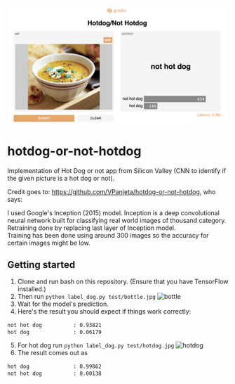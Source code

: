 ![alt text](https://github.com/gradio-app/hotdog-or-not-hotdog/blob/master/gradio-screenshot.png?raw=true)


# hotdog-or-not-hotdog
Implementation of Hot Dog or not app from Silicon Valley (CNN to identify if the given picture is a hot dog or not). 

Credit goes to: https://github.com/VPanjeta/hotdog-or-not-hotdog, who says:

I used Google's Inception (2015) model. Inception is a deep convolutional neural network built for classifying real world images of thousand category. <br/>
Retraining done by replacing last layer of Inception model. <br/>
Training has been done using around 300 images so the accuracy for certain images might be low. <br/>

## Getting started
1. Clone and run bash on this repository. (Ensure that you have TensorFlow installed.)
2. Then run `python label_dog.py test/bottle.jpg`
![bottle](test/bottle.jpg)
3. Wait for the model's prediction.
4. Here's the result you should expect if things work correctly:
```
not hot dog          : 0.93821
hot dog              : 0.06179
```
5. For hot dog run `python label_dog.py test/hotdog.jpg`
![hotdog](test/hotdog.jpg)
6. The result comes out as 
```
hot dog              : 0.99862
not hot dog          : 0.00138
```

